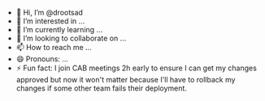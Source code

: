 - 👋 Hi, I’m @drootsad
- 👀 I’m interested in ...
- 🌱 I’m currently learning ...
- 💞️ I’m looking to collaborate on ...
- 📫 How to reach me ...
- 😄 Pronouns: ...
- ⚡ Fun fact: I join CAB meetings 2h early to ensure I can get my changes approved but now it won't matter because I'll have to rollback my changes if some other team fails their deployment.

<!---
drootsad/drootsad is a ✨ special ✨ repository because its `README.md` (this file) appears on your GitHub profile.
You can click the Preview link to take a look at your changes.
--->
